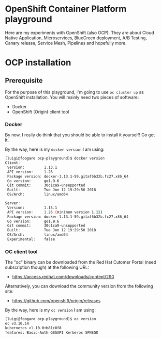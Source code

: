 # OpenShift Container Platform playground
Here are my experiments with OpenShift (also OCP).
They are about Cloud Native Application, Microservices, BlueGreen deployment, A/B Testing, Canary release, Service Mesh, Pipelines and hopefully more.

# OCP installation
## Prerequisite
For the purpose of this playground, I'm going to use ```oc cluster up``` as OpenShift installation.
You will mainly need two pieces of software:
* Docker
* OpenShift (Origin) client tool

### Docker
By now, I really do think that you should be able to install it yourself!
Go get it.

By the way, here is my ```docker version``` I am using:
```bash
[luigi@foogaro ocp-playground]$ docker version
Client:
 Version:         1.13.1
 API version:     1.26
 Package version: docker-1.13.1-59.gitaf6b32b.fc27.x86_64
 Go version:      go1.9.6
 Git commit:      30c1ca9-unsupported
 Built:           Tue Jun 12 19:29:50 2018
 OS/Arch:         linux/amd64

Server:
 Version:         1.13.1
 API version:     1.26 (minimum version 1.12)
 Package version: docker-1.13.1-59.gitaf6b32b.fc27.x86_64
 Go version:      go1.9.6
 Git commit:      30c1ca9-unsupported
 Built:           Tue Jun 12 19:29:50 2018
 OS/Arch:         linux/amd64
 Experimental:    false
```

### OC client tool
The "oc" binary can be downloaded from the Red Hat Cutomer Portal (need subscription though) at the following URL:
* https://access.redhat.com/downloads/content/290

Alternatively, you can download the community version from the following site:
* https://github.com/openshift/origin/releases

By the way, here is my ```oc version``` I am using:
```bash
[luigi@foogaro ocp-playground]$ oc version
oc v3.10.14
kubernetes v1.10.0+b81c8f8
features: Basic-Auth GSSAPI Kerberos SPNEGO
```

